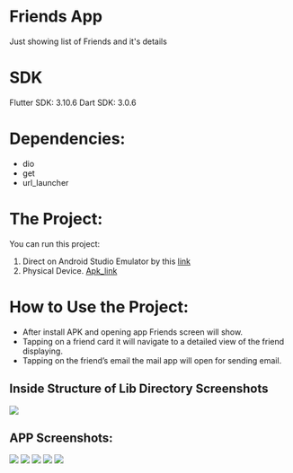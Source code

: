 # Friends App
Just showing list of Friends and it's details

# SDK
Flutter SDK: 3.10.6
Dart SDK: 3.0.6

# Dependencies:
* dio
* get
* url_launcher

# The Project:

You can run this project:

1. Direct on Android Studio Emulator by this [link](https://github.com/RashadZA/Friends)
2. Physical Device. [Apk_link](https://drive.google.com/file/d/1hz7mTGlgQOUiN0O4VpS_6OoOe5y6b25r/view?usp=sharing)

# How to Use the Project:

* After install APK and opening app Friends screen will show.
* Tapping on a friend card it will navigate to a detailed view of the friend displaying.
* Tapping on the friend’s email the mail app will open for sending email.

## Inside Structure of Lib Directory Screenshots
<img src="screenShots/06.png">

## APP Screenshots:
<img src="screenShots/01.png">
<img src="screenShots/02.png">
<img src="screenShots/03.png">
<img src="screenShots/04.png">
<img src="screenShots/05.png">
